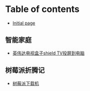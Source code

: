# Table of contents

* [Initial page](README.md)

## 智能家庭

* [英伟达电视盒子shield TV投屏到电脑](zhi-neng-jia-ting/ying-wei-da-dian-shi-he-zi-shield-tv-tou-ping-dao-dian-nao.md)

## 树莓派折腾记

* [树莓派下载机](shu-mei-pai-zhe-teng-ji/shu-mei-pai-xia-zai-ji.md)

